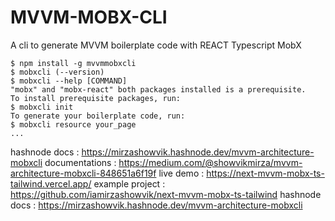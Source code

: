 MVVM-MOBX-CLI
=================

A cli to generate MVVM boilerplate code with REACT Typescript MobX


<!-- toc -->

<!-- tocstop -->
<!-- mvvmmobxcli/1.0.2 darwin-arm64 node-v16.13.2 -->

```sh-session
$ npm install -g mvvmmobxcli
$ mobxcli (--version)
$ mobxcli --help [COMMAND]
"mobx" and "mobx-react" both packages installed is a prerequisite.
To install prerequisite packages, run:
$ mobxcli init
To generate your boilerplate code, run:
$ mobxcli resource your_page
...
```


hashnode docs : https://mirzashowvik.hashnode.dev/mvvm-architecture-mobxcli
documentations : https://medium.com/@showvikmirza/mvvm-architecture-mobxcli-848651a6f19f 
live demo : https://next-mvvm-mobx-ts-tailwind.vercel.app/
example project : https://github.com/iamirzashowvik/next-mvvm-mobx-ts-tailwind
hashnode docs : https://mirzashowvik.hashnode.dev/mvvm-architecture-mobxcli
